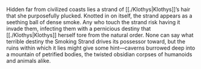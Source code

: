 Hidden far from civilized coasts lies a strand of [[./Klothys|Klothys]]’s hair that she purposefully plucked. Knotted in on itself, the strand appears as a seething ball of dense smoke. Any who touch the strand risk having it invade them, infecting them with a pernicious destiny that [[./Klothys|Klothys]] herself tore from the natural order. None can say what terrible destiny the Smoking Strand drives its possessor toward, but the ruins within which it lies might give some hint—caverns burrowed deep into a mountain of petrified bodies, the twisted obsidian corpses of humanoids and animals alike.